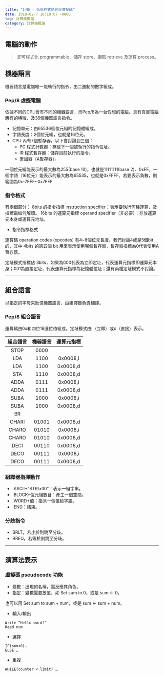 ```yaml
---
title: "計概 - 低階程式語言與虛擬碼"
date: 2018-02-7 10:18:07 +0800
tag: 計算機概論
category: 計算機概論
---
```

##  電腦的動作
>即可程式化 programmable、儲存 store、擷取 retrieve 及運算 process。

##  機器語言
機器語言是電腦唯一能執行的指令，由二進制的數字組成。
### Pep/8 虛擬電腦
依據不同的CPU會有不同的機器語言，而Pep/8為一台假想的電腦，具有真實電腦應有的特徵，及39個機器語言指令。

- 記憶單元：由65536個位元組的記憶體組成。
- 字語長度：2個位元組，也就是16位元。
- CPU 內有7個暫存器，以下會討論到三個：
	- PC 程式計數器：存放下一個被執行的指令位址。
	- IR 程式暫存器：儲存目前執行的指令。
	- 累加器（A暫存器）。



一個位元組能表示的最大數為255(base 10)，也就是11111111(base 2)、0xFF，一個字語（16位元）能表示的最大數為65535，也就是0xFFFF，若要表示負數，則範圍為0x-7FFF~0x7FFF

### 指令格式 
有兩個部分：
8bits 的指令指標 instruction specifier：表示要執行何種運算，及指標需如何解讀。
16bits 的運算元指標 operand specifier（非必要）：存放運算元本身或運算元地址。
- 指令指標格式

運算碼 operation codes (opcodes) 有4~8個位元長度，我們討論4或是5個bit的，其中 4bits 的第五個 bit 用來表示使用哪個暫存器，暫存器指標為0代表使用A暫存器。

定址模式指標佔 3bits，如果為000代表為立即定址，代表運算元指標即運算元本身；001為直接定址，代表運算元指標為記憶體位址；還有兩種定址模式不討論。

---
##  組合語言
以指定的字母來助憶機器語言，由組譯器負責翻譯。
### Pep/8 組合語言
運算碼由0x和四位16進位值組成，定址模式由i（立即）或d（直接）表示。


| 組合語言 | 機器語言 | 運算元指標 |
| :-----: | :-----: | :-------: |
| STOP | 0000 | |
| LDA | 1100 | 0x0008,i |
| LDA | 1100 | 0x0008,d |
| STA | 1110 | 0x0008,d |
| ADDA | 0111 | 0x0008,i |
| ADDA | 0111 | 0x0008,d |
| SUBA | 1000 | 0x0008,i |
| SUBA | 1000 | 0x0008,d |
| BR | | |
| CHARI | 01001 | 0x0008,d |
| CHARO | 01010 | 0x0008,i |
| CHARO | 01010 | 0x0008,d |
| DECI | 00110 | 0x0008,d |
| DECO | 00111 | 0x0008,i |
| DECO | 00111 | 0x0008,d |



### 組譯器指揮動作
- .ASCII+”STR/x00"：表示一組字串。
- .BLOCK+位元組數目：產生一個空間。
- .WORD+值：指派一個值給字語。
- .END：結束。

### 分歧指令
- BRLT，若小於則跳至分歧。
- BREQ，若等於則跳至分歧。

---
##  演算法表示
### 虛擬碼 pseudocode 功能
- 變數：出現的名稱，需反應其角色。
- 指定：變數需要放值，如 Set sum to 0，或是 sum ← 0。

也可以用 Set sum to sum + num，或是 sum ← sum + num。

- 輸入/輸出

```
Write “Hello word!”
Read num
```
- 選擇

```
IF(sum<0)…
ELSE …
```

- 重複

```
WHILE(counter < limit) …
```